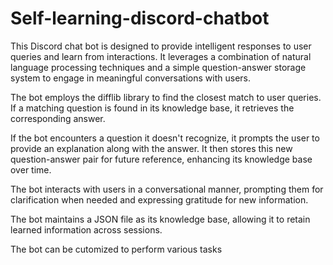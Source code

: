 # Self-learning-discord-chatbot
This Discord chat bot is designed to provide intelligent responses to user queries and learn from interactions. It leverages a combination of natural language processing techniques and a simple question-answer storage system to engage in meaningful conversations with users.

The bot employs the difflib library to find the closest match to user queries. If a matching question is found in its knowledge base, it retrieves the corresponding answer.

If the bot encounters a question it doesn't recognize, it prompts the user to provide an explanation along with the answer. It then stores this new question-answer pair for future reference, enhancing its knowledge base over time.

The bot interacts with users in a conversational manner, prompting them for clarification when needed and expressing gratitude for new information.
  
The bot maintains a JSON file as its knowledge base, allowing it to retain learned information across sessions.

The bot can be cutomized to perform various tasks
